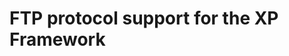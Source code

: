 FTP protocol support for the XP Framework
========================================================================
